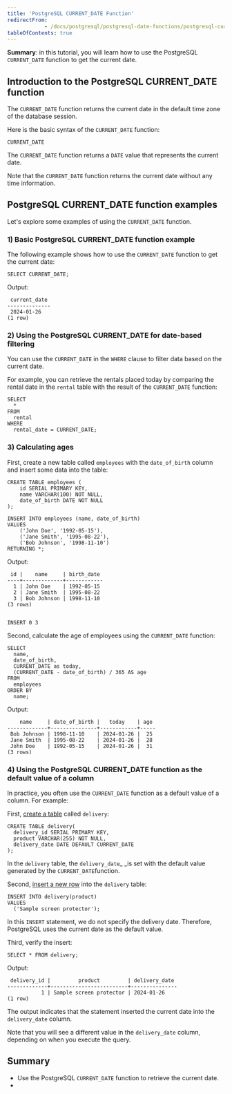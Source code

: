 ```yaml
---
title: 'PostgreSQL CURRENT_DATE Function'
redirectFrom: 
            - /docs/postgresql/postgresql-date-functions/postgresql-current_date/
tableOfContents: true
---
```


**Summary**: in this tutorial, you will learn how to use the PostgreSQL `CURRENT_DATE` function to get the current date.



## Introduction to the PostgreSQL CURRENT_DATE function



The `CURRENT_DATE` function returns the current date in the default time zone of the database session.



Here is the basic syntax of the `CURRENT_DATE` function:



```
CURRENT_DATE
```



The `CURRENT_DATE` function returns a `DATE` value that represents the current date.



Note that the `CURRENT_DATE` function returns the current date without any time information.



## PostgreSQL CURRENT_DATE function examples



Let's explore some examples of using the `CURRENT_DATE` function.



### 1) Basic PostgreSQL CURRENT_DATE function example



The following example shows how to use the `CURRENT_DATE` function to get the current date:



```
SELECT CURRENT_DATE;
```



Output:



```
 current_date
--------------
 2024-01-26
(1 row)
```



### 2) Using the PostgreSQL CURRENT_DATE for date-based filtering



You can use the `CURRENT_DATE` in the `WHERE` clause to filter data based on the current date.



For example, you can retrieve the rentals placed today by comparing the rental date in the `rental` table with the result of the `CURRENT_DATE` function:



```
SELECT
  *
FROM
  rental
WHERE
  rental_date = CURRENT_DATE;
```



### 3) Calculating ages



First, create a new table called `employees` with the `date_of_birth` column and insert some data into the table:



```
CREATE TABLE employees (
    id SERIAL PRIMARY KEY,
    name VARCHAR(100) NOT NULL,
    date_of_birth DATE NOT NULL
);

INSERT INTO employees (name, date_of_birth)
VALUES
    ('John Doe', '1992-05-15'),
    ('Jane Smith', '1995-08-22'),
    ('Bob Johnson', '1998-11-10')
RETURNING *;
```



Output:



```
 id |    name     | birth_date
----+-------------+------------
  1 | John Doe    | 1992-05-15
  2 | Jane Smith  | 1995-08-22
  3 | Bob Johnson | 1998-11-10
(3 rows)


INSERT 0 3
```



Second, calculate the age of employees using the `CURRENT_DATE` function:



```
SELECT
  name,
  date_of_birth,
  CURRENT_DATE as today,
  (CURRENT_DATE - date_of_birth) / 365 AS age
FROM
  employees
ORDER BY
  name;
```



Output:



```
    name     | date_of_birth |   today    | age
-------------+---------------+------------+-----
 Bob Johnson | 1998-11-10    | 2024-01-26 |  25
 Jane Smith  | 1995-08-22    | 2024-01-26 |  28
 John Doe    | 1992-05-15    | 2024-01-26 |  31
(3 rows)
```



### 4) Using the PostgreSQL CURRENT_DATE function as the default value of a column



In practice, you often use the `CURRENT_DATE` function as a default value of a column. For example:



First, [create a table](/docs/postgresql/postgresql-create-table) called `delivery`:



```
CREATE TABLE delivery(
  delivery_id SERIAL PRIMARY KEY,
  product VARCHAR(255) NOT NULL,
  delivery_date DATE DEFAULT CURRENT_DATE
);
```



In the `delivery` table, the `delivery_date`\_ \_is set with the default value generated by the `CURRENT_DATE`function.



Second, [insert a new row](/docs/postgresql/postgresql-insert) into the `delivery` table:



```
INSERT INTO delivery(product)
VALUES
  ('Sample screen protector');
```



In this `INSERT` statement, we do not specify the delivery date. Therefore, PostgreSQL uses the current date as the default value.



Third, verify the insert:



```
SELECT * FROM delivery;
```



Output:



```
 delivery_id |         product         | delivery_date
-------------+-------------------------+---------------
           1 | Sample screen protector | 2024-01-26
(1 row)
```



The output indicates that the statement inserted the current date into the `delivery_date` column.



Note that you will see a different value in the `delivery_date` column, depending on when you execute the query.



## Summary



- Use the PostgreSQL `CURRENT_DATE` function to retrieve the current date.
- 
